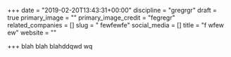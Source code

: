 +++
date = "2019-02-20T13:43:31+00:00"
discipline = "gregrgr"
draft = true
primary_image = ""
primary_image_credit = "fegregr"
related_companies = []
slug = " fewfewfe"
social_media = []
title = "f wfew  ew"
website = ""

+++
blah blah blahddqwd wq